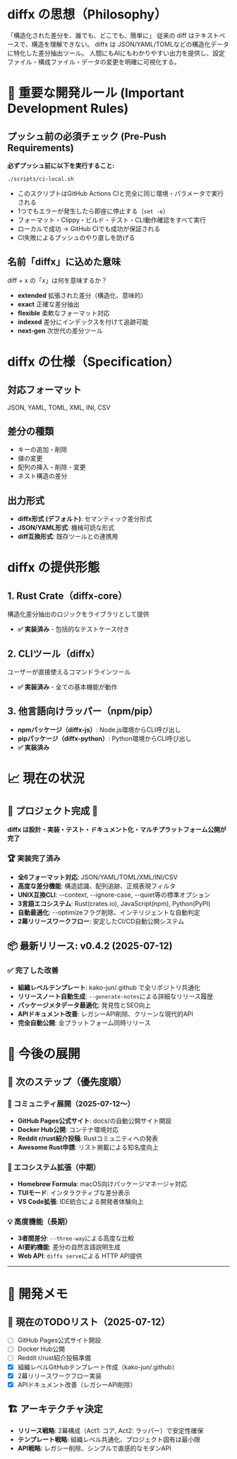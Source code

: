 # diffx の思想（Philosophy）
「構造化された差分を、誰でも、どこでも、簡単に」
従来の diff はテキストベースで、構造を理解できない。
diffx は JSON/YAML/TOMLなどの構造化データに特化した差分抽出ツール。
人間にもAIにもわかりやすい出力を提供し、設定ファイル・構成ファイル・データの変更を明確に可視化する。

# 🚨 重要な開発ルール (Important Development Rules)

## プッシュ前の必須チェック (Pre-Push Requirements)
**必ずプッシュ前に以下を実行すること:**
```bash
./scripts/ci-local.sh
```

- このスクリプトはGitHub Actions CIと完全に同じ環境・パラメータで実行される
- 1つでもエラーが発生したら即座に停止する（`set -e`）
- フォーマット・Clippy・ビルド・テスト・CLI動作確認をすべて実行
- ローカルで成功 → GitHub CIでも成功が保証される
- CI失敗によるプッシュのやり直しを防げる

## 名前「diffx」に込めた意味
diff + x の「x」は何を意味するか？

- **extended** 拡張された差分（構造化、意味的）
- **exact** 正確な差分抽出
- **flexible** 柔軟なフォーマット対応
- **indexed** 差分にインデックスを付けて追跡可能
- **next-gen** 次世代の差分ツール

# diffx の仕様（Specification）

## 対応フォーマット
JSON, YAML, TOML, XML, INI, CSV

## 差分の種類
- キーの追加・削除
- 値の変更
- 配列の挿入・削除・変更
- ネスト構造の差分

## 出力形式
- **diffx形式 (デフォルト)**: セマンティック差分形式
- **JSON/YAML形式**: 機械可読な形式
- **diff互換形式**: 既存ツールとの連携用

# diffx の提供形態

## 1. Rust Crate（diffx-core）
構造化差分抽出のロジックをライブラリとして提供
- **✅ 実装済み** - 包括的なテストケース付き

## 2. CLIツール（diffx）
ユーザーが直接使えるコマンドラインツール
- **✅ 実装済み** - 全ての基本機能が動作

## 3. 他言語向けラッパー（npm/pip）
- **npmパッケージ（diffx-js）**: Node.js環境からCLI呼び出し
- **pipパッケージ（diffx-python）**: Python環境からCLI呼び出し
- **✅ 実装済み**

# 📈 現在の状況

## 🎯 プロジェクト完成 🎉

**diffx は設計・実装・テスト・ドキュメント化・マルチプラットフォーム公開が完了**

### 🏆 実装完了済み
- **全6フォーマット対応**: JSON/YAML/TOML/XML/INI/CSV
- **高度な差分機能**: 構造認識、配列追跡、正規表現フィルタ
- **UNIX互換CLI**: --context, --ignore-case, --quiet等の標準オプション
- **3言語エコシステム**: Rust(crates.io), JavaScript(npm), Python(PyPI)
- **自動最適化**: --optimizeフラグ削除、インテリジェントな自動判定
- **2幕リリースワークフロー**: 安定したCI/CD自動公開システム

## 📦 最新リリース: v0.4.2 (2025-07-12)

### ✅ 完了した改善
- **組織レベルテンプレート**: kako-jun/.github で全リポジトリ共通化
- **リリースノート自動生成**: `--generate-notes`による詳細なリリース履歴
- **パッケージメタデータ最適化**: 発見性とSEO向上
- **APIドキュメント改善**: レガシーAPI削除、クリーンな現代的API
- **完全自動公開**: 全プラットフォーム同時リリース

# 🎯 今後の展開

## 🚀 次のステップ（優先度順）

### 📢 コミュニティ展開（2025-07-12〜）
- **GitHub Pages公式サイト**: docs/の自動公開サイト開設
- **Docker Hub公開**: コンテナ環境対応
- **Reddit r/rust紹介投稿**: Rustコミュニティへの発表
- **Awesome Rust申請**: リスト掲載による知名度向上

### 🔧 エコシステム拡張（中期）
- **Homebrew Formula**: macOS向けパッケージマネージャ対応
- **TUIモード**: インタラクティブな差分表示
- **VS Code拡張**: IDE統合による開発者体験向上

### 💡 高度機能（長期）
- **3者間差分**: `--three-way`による高度な比較
- **AI要約機能**: 差分の自然言語説明生成
- **Web API**: `diffx serve`による HTTP API提供

---

# 📝 開発メモ

## 🎯 現在のTODOリスト（2025-07-12）
- [ ] GitHub Pages公式サイト開設
- [ ] Docker Hub公開
- [ ] Reddit r/rust紹介投稿準備
- [x] 組織レベルGitHubテンプレート作成（kako-jun/.github）
- [x] 2幕リリースワークフロー実装
- [x] APIドキュメント改善（レガシーAPI削除）

## 🏗️ アーキテクチャ決定
- **リリース戦略**: 2幕構成（Act1: コア, Act2: ラッパー）で安定性確保
- **テンプレート戦略**: 組織レベル共通化、プロジェクト固有は最小限
- **API戦略**: レガシー削除、シンプルで直感的なモダンAPI
